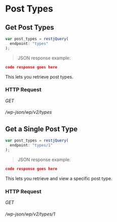 # Post Types #

## Get Post Types ##

```javascript
var post_types = restjQuery(
  endpoint: "types"
);
```

> JSON response example:

```json
code response goes here
```

This lets you retrieve post types.

### HTTP Request ###

<div class="api-endpoint">
  <div class="endpoint-data">
    <i class="label label-get">GET</i>
    <h6>/wp-json/wp/v2/types</h6>
  </div>
</div>

## Get a Single Post Type ##

```javascript
var post_types = restjQuery(
  endpoint: "types/1"
);
```

> JSON response example:

```json
code response goes here
```

This lets you retrieve and view a specific post type.

### HTTP Request ###

<div class="api-endpoint">
  <div class="endpoint-data">
    <i class="label label-get">GET</i>
    <h6>/wp-json/wp/v2/types/1</h6>
  </div>
</div>
